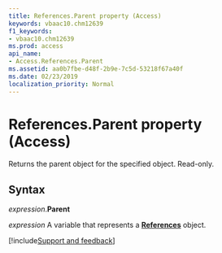 ```yaml
---
title: References.Parent property (Access)
keywords: vbaac10.chm12639
f1_keywords:
- vbaac10.chm12639
ms.prod: access
api_name:
- Access.References.Parent
ms.assetid: aa0b7fbe-d48f-2b9e-7c5d-53218f67a40f
ms.date: 02/23/2019
localization_priority: Normal
---
```



# References.Parent property (Access)

Returns the parent object for the specified object. Read-only.


## Syntax

_expression_.**Parent**

_expression_ A variable that represents a **[References](Access.References.md)** object.




[!include[Support and feedback](~/includes/feedback-boilerplate.md)]